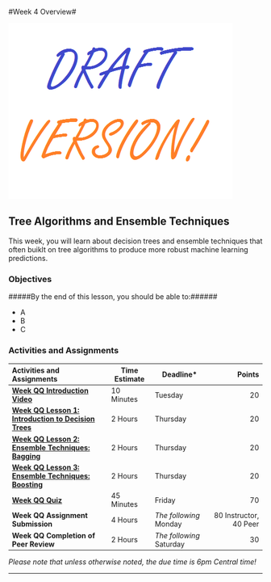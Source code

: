 #Week 4 Overview#

![Draft](../images/Draft_Version_picture.png)

## Tree Algorithms and Ensemble Techniques ##

This week, you will learn about decision trees and ensemble techniques
that often buiklt on tree algorithms to produce more robust machine
learning predictions.

### Objectives ###

#####By the end of this lesson, you should be able to:######

- A
- B 
- C

### Activities and Assignments ###

|Activities and Assignments | Time Estimate | Deadline* | Points|
|:------| -----|-------|----------:|
|**[Week QQ Introduction Video][wv]** |10 Minutes|Tuesday|20|
|**[Week QQ Lesson 1: Introduction to Decision Trees](lesson1.md)**| 2 Hours |Thursday| 20|
|**[Week QQ Lesson 2: Ensemble Techniques: Bagging](lesson2.md)**| 2 Hours | Thursday | 20 |
|**[Week QQ Lesson 3: Ensemble Techniques: Boosting](lesson3.md)**| 2 Hours | Thursday| 20 |
|**[Week QQ Quiz][wq]**| 45 Minutes | Friday | 70|
|**Week QQ Assignment Submission**| 4 Hours | *The following* Monday | 80 Instructor, 40 Peer | 
|**Week QQ Completion of Peer Review**| 2 Hours | *The following* Saturday | 30 | 

*Please note that unless otherwise noted, the due time is 6pm Central time!*

----------
[wv]: https://mediaspace.illinois.edu/media/
[wq]: https://learn.illinois.edu/mod/quiz/view.php?id=1095179
